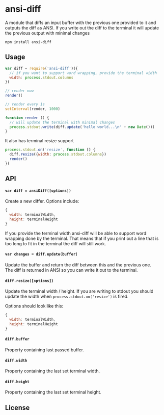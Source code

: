 # ansi-diff

A module that diffs an input buffer with the previous one provided to it and outputs the diff as ANSI.
If you write out the diff to the terminal it will update the previous output with minimal changes

```
npm install ansi-diff
```

## Usage

``` js
var diff = require('ansi-diff')({
  // if you want to support word wrapping, provide the terminal width
  width: process.stdout.columns
})

// render now
render()

// render every 1s
setInterval(render, 1000)

function render () {
  // will update the terminal with minimal changes
  process.stdout.write(diff.update('hello world...\n' + new Date()))
}
```

It also has terminal resize support

``` js
process.stdout.on('resize', function () {
  diff.resize({width: process.stdout.columns})
  render()
})
```

## API

#### `var diff = ansiDiff([options])`

Create a new differ. Options include:

``` js
{
  width: terminalWidth,
  height: terminalHeight
}
```

If you provide the terminal width ansi-diff will be able to support word wrapping
done by the terminal. That means that if you print out a line that is too long to fit in the terminal
the diff will still work.

#### `var changes = diff.update(buffer)`

Update the buffer and return the diff between this and the previous one.
The diff is returned in ANSI so you can write it out to the terminal.

#### `diff.resize([options])`

Update the terminal width / height. If you are writing to stdout
you should update the width when `process.stdout.on('resize')` is fired.

Options should look like this:

``` js
{
  width: terminalWidth,
  height: terminalHeight
}
```

#### `diff.buffer`

Property containing last passed buffer.

#### `diff.width`

Property containing the last set terminal width.

#### `diff.height`

Property containing the last set terminal height.

## License
